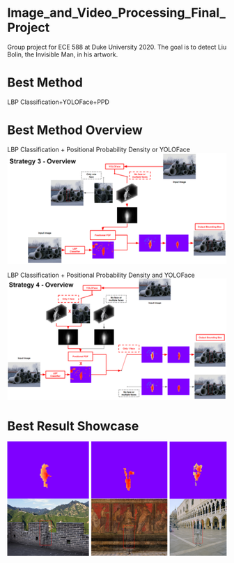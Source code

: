 # Image_and_Video_Processing_Final_Project
Group project for ECE 588 at Duke University 2020. The goal is to detect Liu Bolin, the Invisible Man, in his artwork.
# Best Method
LBP Classification+YOLOFace+PPD
# Best Method Overview
LBP Classification + Positional Probability Density or YOLOFace
![Method3 Overview](https://raw.githubusercontent.com/chengstark/Image_and_Video_Processing_Final_Project/main/LBP%20Classification%2BYOLOFace%2BPPD/Invisible_man_strat3_overview.png)

LBP Classification + Positional Probability Density and YOLOFace
![Method4 Overview](https://raw.githubusercontent.com/chengstark/Image_and_Video_Processing_Final_Project/main/LBP%20Classification%2BYOLOFace%2BPPD/Invisible_man_strat4_overview.png)
# Best Result Showcase
![Best Result Showcase](https://raw.githubusercontent.com/chengstark/Image_and_Video_Processing_Final_Project/main/LBP%20Classification%2BYOLOFace%2BPPD/invisible_man_best_method_showcase.png)
